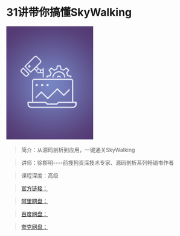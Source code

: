 # 31讲带你搞懂SkyWalking

![img](../../assets/Ciqc1F9_0LSAOflzAABd7oJZdqw970.jpg)

> 简介：从源码剖析到应用，一键通关SkyWalking

> 讲师：徐郡明----前搜狗资深技术专家、源码剖析系列畅销书作者

> 课程深度：高级

> [官方链接：]()

> [阿里网盘：]()

> [百度网盘：]()

> [夸克网盘：]()
